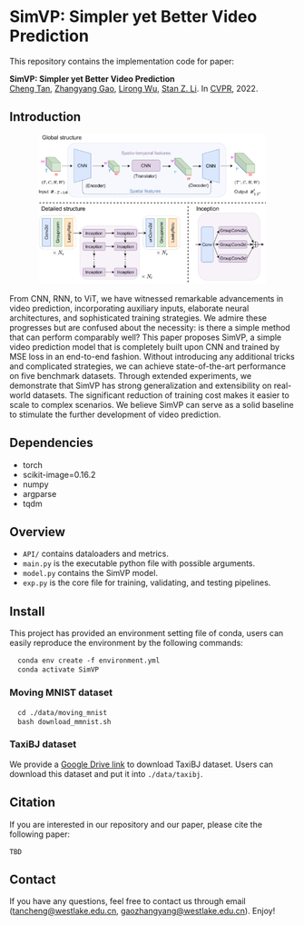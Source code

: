 # SimVP: Simpler yet Better Video Prediction

This repository contains the implementation code for paper:

**SimVP: Simpler yet Better Video Prediction**  
[Cheng Tan](https://westlake-drug-discovery.github.io/cheng_tan.html), [Zhangyang Gao](https://westlake-drug-discovery.github.io/cheng_tan.html), [Lirong Wu](https://lirongwu.github.io/), [Stan Z. Li](https://scholar.google.com/citations?user=Y-nyLGIAAAAJ&hl). In [CVPR](), 2022.
## Introduction

<p align="center">
    <img src="./readme_figures/overall_framework.png" width="400"> <br>
</p>

From CNN, RNN, to ViT, we have witnessed remarkable advancements in video prediction, incorporating auxiliary inputs, elaborate neural architectures, and sophisticated training strategies. We admire these progresses but are confused about the necessity: is there a simple method that can perform comparably well? This paper proposes SimVP, a simple video prediction model that is completely built upon CNN and trained by MSE loss in an end-to-end fashion. Without introducing any additional tricks and complicated strategies, we can achieve state-of-the-art performance on five benchmark datasets. Through extended experiments, we demonstrate that SimVP has strong generalization and extensibility on real-world datasets. The significant reduction of training cost makes it easier to scale to complex scenarios. We believe SimVP can serve as a solid baseline to stimulate the further development of video prediction.

## Dependencies
* torch
* scikit-image=0.16.2
* numpy
* argparse
* tqdm

## Overview

* `API/` contains dataloaders and metrics.
* `main.py` is the executable python file with possible arguments.
* `model.py` contains the SimVP model.
* `exp.py` is the core file for training, validating, and testing pipelines.

## Install

This project has provided an environment setting file of conda, users can easily reproduce the environment by the following commands:
```
  conda env create -f environment.yml
  conda activate SimVP
```

### Moving MNIST dataset

```
  cd ./data/moving_mnist
  bash download_mmnist.sh
```

### TaxiBJ dataset

We provide a [Google Drive link](https://drive.google.com/drive/folders/19X2zNWEQi7AkhM-ks8J6RmESfBYjJ2f6) to download TaxiBJ dataset. Users can download this dataset and put it into `./data/taxibj`.

## Citation

If you are interested in our repository and our paper, please cite the following paper:

```
TBD
```

## Contact

If you have any questions, feel free to contact us through email (tancheng@westlake.edu.cn, gaozhangyang@westlake.edu.cn). Enjoy!